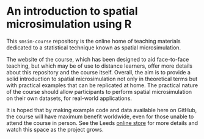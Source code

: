 An introduction to spatial microsimulation using R
============

This `smsim-course` repository is the online home of teaching materials dedicated to a statistical technique known as spatial microsimulation.

The website of the course, which has been designed to aid face-to-face teaching, but which may be of use to distance learners,
offer more details about this repository and the course itself. Overall, the aim is to provide a solid introduction to
spatial microsimulation not only in theoretical terms but with practical examples that can be replicated at home.
The practical nature of the course should allow participants to perform spatial microsimulation on their
own datasets, for real-world applications.

It is hoped that by making example code and data available here on GitHub, the course will have maximum benefit worldwide, even for those unable to attend the course in person. See the Leeds [online store](http://store.leeds.ac.uk/browse/extra_info.asp?compid=1&modid=2&catid=47&prodid=388) for more details and watch this space as the project grows.
